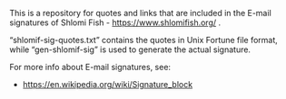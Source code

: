 This is a repository for quotes and links that are included in the E-mail
signatures of Shlomi Fish - https://www.shlomifish.org/ .

“shlomif-sig-quotes.txt” contains the quotes in Unix Fortune file format,
while “gen-shlomif-sig” is used to generate the actual signature.

For more info about E-mail signatures, see:

* https://en.wikipedia.org/wiki/Signature_block

